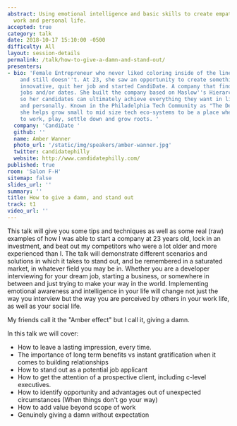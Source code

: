 ```yaml
---
abstract: Using emotional intelligence and basic skills to create empathy in your
  work and personal life.
accepted: true
category: talk
date: 2018-10-17 15:10:00 -0500
difficulty: All
layout: session-details
permalink: /talk/how-to-give-a-damn-and-stand-out/
presenters:
- bio: 'Female Entrepreneur who never liked coloring inside of the lines as a kid,
    and still doesn''t. At 23, she saw an opportunity to create something new and
    innovative, quit her job and started CandiDate. A company that finds tech folks
    jobs and/or dates. She built the company based on Maslow''s Hierarchy of Needs,
    so her candidates can ultimately achieve everything they want in life, professionally
    and personally. Known in the Philadelphia Tech Community as "The Dev Whisperer"
    she helps grow small to mid size tech eco-systems to be a place where people want
    to work, play, settle down and grow roots. '
  company: 'CandiDate '
  github: ''
  name: Amber Wanner
  photo_url: '/static/img/speakers/amber-wanner.jpg'
  twitter: candidatephilly
  website: http://www.candidatephilly.com/
published: true
room: 'Salon F-H'
sitemap: false
slides_url: ''
summary: ''
title: How to give a damn, and stand out
track: t1
video_url: ''
---
```


This talk will give you some tips and techniques as well as some real (raw) examples of how I was able to start a company at 23 years old, lock in an investment, and beat out my competitors who were a lot older and more experienced than I.
The talk will demonstrate different scenarios and solutions in which it takes to stand out, and be remembered in a saturated market, in whatever field you may be in. Whether you are a developer interviewing for your dream job, starting a business, or somewhere in between and just trying to make your way in the world. Implementing emotional awareness and intelligence in your life will change not just the way you interview but the way you are perceived by others in your work life, as well as your social life.

My friends call it the "Amber effect" but I call it, giving a damn.

In this talk we will cover:

-	How to leave a lasting impression, every time.
-	The importance of long term benefits vs instant gratification when it comes to building relationships
-	How to stand out as a potential job applicant
-	How to get the attention of a prospective client, including c-level executives.
-	How to identify opportunity and advantages out of unexpected circumstances (When things don't go your way)
-	How to add value beyond scope of work
-	Genuinely giving a damn without expectation
